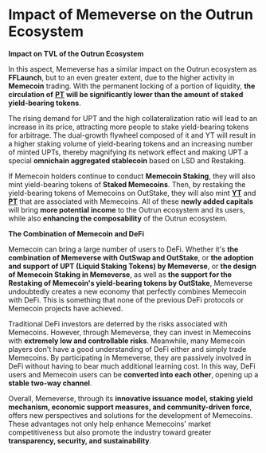 # Impact of Memeverse on the Outrun Ecosystem

**Impact on TVL of the Outrun Ecosystem**

In this aspect, Memeverse has a similar impact on the Outrun ecosystem as **FFLaunch**, but to an even greater extent, due to the higher activity in **Memecoin** trading. With the permanent locking of a portion of liquidity, **the circulation of** [**PT**](../outstake/yield-tokenization/upt.md) **will be significantly lower than the amount of staked yield-bearing tokens**.

The rising demand for UPT and the high collateralization ratio will lead to an increase in its price, attracting more people to stake yield-bearing tokens for arbitrage. The dual-growth flywheel composed of it and YT will result in a higher staking volume of yield-bearing tokens and an increasing number of minted UPTs, thereby magnifying its network effect and making UPT a special **omnichain aggregated stablecoin** based on LSD and Restaking.

If Memecoin holders continue to conduct **Memecoin Staking**, they will also mint yield-bearing tokens of **Staked Memecoins**. Then, by restaking the yield-bearing tokens of Memecoins on OutStake, they will also mint [**YT**](../outstake/yield-tokenization/yt.md) and [**PT**](../outstake/yield-tokenization/upt.md) that are associated with Memecoins. All of these **newly added capitals** will bring **more potential income** to the Outrun ecosystem and its users, while also **enhancing the composability** of the Outrun ecosystem.

**The Combination of Memecoin and DeFi**

Memecoin can bring a large number of users to DeFi. Whether it's **the combination of Memeverse with OutSwap and OutStake**, or **the adoption and support of UPT (Liquid Staking Tokens) by Memeverse**, or **the design of Memecoin Staking in Memeverse**, as well as **the support for the Restaking of Memecoin's yield-bearing tokens by OutStake**, Memeverse undoubtedly creates a new economy that perfectly combines Memecoin with DeFi. This is something that none of the previous DeFi protocols or Memecoin projects have achieved.

Traditional DeFi investors are deterred by the risks associated with Memecoins. However, through Memeverse, they can invest in Memecoins with **extremely low and controllable risks**. Meanwhile, many Memecoin players don't have a good understanding of DeFi either and simply trade Memecoins. By participating in Memeverse, they are passively involved in DeFi without having to bear much additional learning cost. In this way, DeFi users and Memecoin users can be **converted into each other**, opening up a **stable two-way channel**.

Overall, Memeverse, through its **innovative issuance model, staking yield mechanism, economic support measures, and community-driven force**, offers new perspectives and solutions for the development of Memecoins. These advantages not only help enhance Memecoins' market competitiveness but also promote the industry toward greater **transparency, security, and sustainability**.
